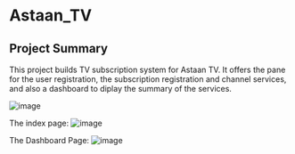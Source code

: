 # Astaan_TV
## Project Summary
This project builds TV subscription system for Astaan TV. It offers the pane for the user registration, the subscription registration and channel services, and also a dashboard to diplay the summary of the services.

![image](https://github.com/user-attachments/assets/1dd82d04-cc46-42f1-997b-d7348f0abff7)


The index page:
![image](https://github.com/user-attachments/assets/826fa5de-d421-429d-9d9f-e227cd57451d)

The Dashboard Page:
![image](https://github.com/user-attachments/assets/cf77b39f-e467-4fb7-a3fe-64945d37c187)

